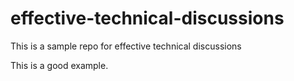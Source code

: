 # effective-technical-discussions
This is a sample repo for effective technical discussions

This is a good example.
